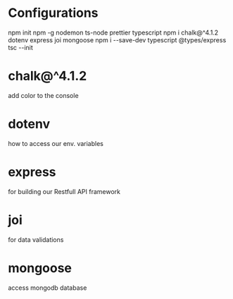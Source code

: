 # Configurations

npm init
npm -g nodemon ts-node prettier typescript
npm i chalk@^4.1.2 dotenv express joi mongoose
npm i --save-dev typescript @types/express
tsc --init

# chalk@^4.1.2

add color to the console

# dotenv

how to access our env. variables

# express

for building our Restfull API framework

# joi

for data validations

# mongoose

access mongodb database
